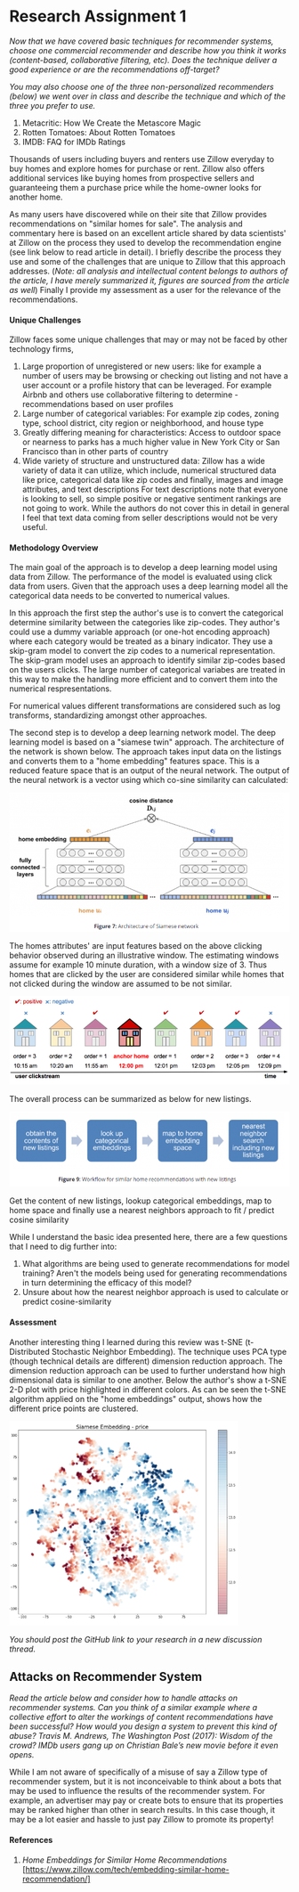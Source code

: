 # Research Assignment 1

*Now that we have covered basic techniques for recommender systems, choose one commercial recommender and describe how you think it works (content-based, collaborative filtering, etc). 
Does the technique deliver a good experience or are the recommendations off-target?*

*You may also choose one of the three non-personalized recommenders (below) we went over in class and describe the technique and which of the three you prefer to use.*

1. Metacritic:  How We Create the Metascore Magic
2. Rotten Tomatoes: About Rotten Tomatoes
3. IMDB: FAQ for IMDb Ratings


Thousands of users including buyers and renters use Zillow everyday to buy homes and explore homes for purchase or rent. Zillow also offers additional services like buying homes from prospective sellers and 
guaranteeing them a purchase price while the home-owner looks for another home. 

As many users have discovered while on their site that Zillow provides recommendations on "similar homes for sale". The analysis and commentary here is based on an excellent article shared by data scientists' at Zillow on the process they used to develop 
the recommendation engine (see link below to read article in detail). I briefly describe the process they use and some of the challenges that are unique to Zillow that this approach addresses. (*Note: all analysis and intellectual content belongs to authors of the article, I have merely summarized it, figures are sourced from the article as well*)
Finally I provide my assessment as a user for the relevance of the recommendations. 
 
#### Unique Challenges
Zillow faces some unique challenges that may or may not be faced by other technology firms, 

1. Large proportion of unregistered or new users: like for example a number of users may be browsing or checking out listing and not have a user account or a profile
history that can be leveraged. For example Airbnb and others use collaborative filtering to determine - recommendations based on user profiles
2. Large number of categorical variables: For example zip codes, zoning type, school district, city region or neighborhood, and house type
3. Greatly differing meaning for characteristics: Access to outdoor space or nearness to parks has a much higher value in New York City or San Francisco than in other parts of country
4. Wide variety of structure and unstructured data: Zillow has a wide variety of data it can utilize, which include, numerical structured data like price, categorical data like zip codes and finally, images and image attributes, and text descriptions
For text descriptions note that everyone is looking to sell, so simple positive or negative sentiment rankings are not going to work. While the authors do not cover this in detail in general I feel that text data coming from 
seller descriptions would not be very useful. 

#### Methodology Overview
The main goal of the approach is to develop a deep learning model using data from Zillow. The performance of the model is evaluated using
click data from users. Given that the approach uses a deep learning model all the categorical data needs to be converted to numerical values. 

In this approach the first step the author's use is to convert the categorical determine similarity between the categories like zip-codes. They author's could use a dummy variable approach (or one-hot encoding approach) where each category
would be treated as a binary indicator. They use a skip-gram model to convert the zip codes
to a numerical representation. The skip-gram model uses an approach to identify similar zip-codes based on the users clicks. The large number of categorical variabes are treated in this 
way to make the handling more efficient and to convert them into the numerical respresentations. 

For numerical values different transformations are considered such as log transforms, standardizing amongst other approaches.

The second step is to develop a deep learning network model. The deep learning model is based on a "siamese  twin" approach. The architecture of the network is shown
below. The approach takes input data on the listings and converts them to a "home embedding" features space. This is a reduced feature space that is an output of the neural network. 
The output of the neural network is a vector using which co-sine similarity can calculated:

![](network_rep.png)
 
The homes attributes' are input features based on the above clicking behavior observed during an illustrative window. The estimating windows assume 
for example 10 minute duration, with a window size of 3. Thus homes that are clicked by the user are considered similar while homes that not clicked during the window are assumed to be not similar.   

![](evaluation.png)


The overall process can be summarized as below for new listings. 

![](overall_process.png)

Get the content of new listings, lookup categorical embeddings, map to home space and finally use a nearest neighbors approach to fit / predict cosine similarity 

While I understand the basic idea presented here, there are a few questions that I need to dig further into:
1) What algorithms are being used to generate recommendations for model training? Aren't the models being used for generating recommendations in turn 
determining the efficacy of this model? 
2) Unsure about how the nearest neighbor approach is used to calculate or predict cosine-similarity


#### Assessment

Another interesting thing I learned during this review was t-SNE (t-Distributed Stochastic Neighbor Embedding). The technique uses PCA type (though technical details are different)
dimension reduction approach. The dimension reduction approach can be used to further understand how high dimensional data is similar to one another. Below the author's show a t-SNE 2-D plot
with price highlighted in different colors. As can be seen the t-SNE algorithm applied on the "home embeddings" output, shows how the different price points are clustered. 

![](t-SNE.png)


*You should post the GitHub link to your research in a new discussion thread.*

## Attacks on Recommender System

*Read the article below and consider how to handle attacks on recommender systems. Can you think of a similar example where a collective effort to alter the workings of content recommendations have been successful? How would you design a system to prevent this kind of abuse?*
*Travis M. Andrews, The Washington Post (2017): Wisdom of the crowd? IMDb users gang up on Christian Bale’s new movie before it even opens.*

While I am not aware of specifically of a misuse of say a Zillow type of recommender system, but it is not inconceivable to think about
a bots that may be used to influence the results of the recommender system. For example, an advertiser may pay or create bots to ensure that its
properties may be ranked higher than other in search results. In this case though, it may be a lot easier and hassle to just pay Zillow to promote its property!




#### References
1. *Home Embeddings for Similar Home Recommendations* [https://www.zillow.com/tech/embedding-similar-home-recommendation/]